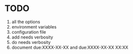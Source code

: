 # TODO #
1. all the options 
1. environment variables
1. configuration file
1. add needs verbosity
1. do needs verbosity
1. document due:XXXX-XX-XX and due:XXXX-XX-XX XX:XX


